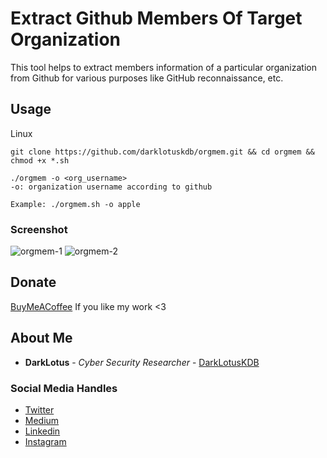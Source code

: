 # Extract Github Members Of Target Organization
This tool helps to extract members information of a particular organization from Github for various purposes like GitHub reconnaissance, etc. 

## Usage

Linux

```
git clone https://github.com/darklotuskdb/orgmem.git && cd orgmem && chmod +x *.sh 
```
```
./orgmem -o <org_username>
-o: organization username according to github

Example: ./orgmem.sh -o apple
```

### Screenshot
![orgmem-1](https://user-images.githubusercontent.com/29382875/154572421-dee61aba-a9df-4dbd-bc6e-6c37b925a0fe.png)
![orgmem-2](https://user-images.githubusercontent.com/29382875/154570765-4c003918-2717-4b48-a560-ddfbc7d69cdf.png)

## Donate
[BuyMeACoffee](https://www.buymeacoffee.com/darklotus) If you like my work <3

## About Me

* **DarkLotus** - *Cyber Security Researcher* - [DarkLotusKDB](https://github.com/darklotuskdb)

### Social Media Handles
* [Twitter](https://twitter.com/darklotuskdb)
* [Medium](https://medium.com/@darklotus)
* [Linkedin](https://www.linkedin.com/in/kamaldeepbhati/)
* [Instagram](https://www.instagram.com/kamaldeepbhati/)
